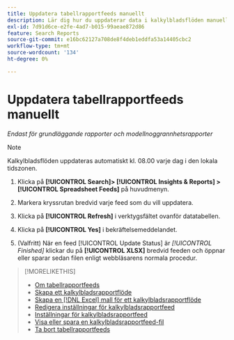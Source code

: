 ```yaml
---
title: Uppdatera tabellrapportfeeds manuellt
description: Lär dig hur du uppdaterar data i kalkylbladsflöden manuellt.
exl-id: 7d91d6ce-e2fe-4ad7-b015-99aeae872d86
feature: Search Reports
source-git-commit: e16bc62127a708de8f4deb1eddfa53a14405cbc2
workflow-type: tm+mt
source-wordcount: '134'
ht-degree: 0%

---
```


# Uppdatera tabellrapportfeeds manuellt

*Endast för grundläggande rapporter och modellnoggrannhetsrapporter*

>[!NOTE]
>
>Kalkylbladsflöden uppdateras automatiskt kl. 08.00 varje dag i den lokala tidszonen.

1. Klicka på **[!UICONTROL Search]> [!UICONTROL Insights & Reports] >[!UICONTROL Spreadsheet Feeds]** på huvudmenyn.

1. Markera kryssrutan bredvid varje feed som du vill uppdatera.

1. Klicka på **[!UICONTROL Refresh]** i verktygsfältet ovanför datatabellen.

1. Klicka på **[!UICONTROL Yes]** i bekräftelsemeddelandet.

1. (Valfritt) När en feed [!UICONTROL Update Status] är *[!UICONTROL Finished]* klickar du på **[!UICONTROL XLSX]** bredvid feeden och öppnar eller sparar sedan filen enligt webbläsarens normala procedur.

>[!MORELIKETHIS]
>
>* [Om tabellrapportfeeds](spreadsheet-feed-about.md)
>* [Skapa ett kalkylbladsrapportflöde](spreadsheet-feed-create.md)
>* [Skapa en [!DNL Excel] mall för ett kalkylbladsrapportflöde](spreadsheet-feed-create-excel-template.md)
>* [Redigera inställningar för kalkylbladsrapportfeed](spreadsheet-feed-edit.md)
>* [Inställningar för kalkylbladsrapportfeed](spreadsheet-feed-settings.md)
>* [Visa eller spara en kalkylbladsrapportfeed-fil](spreadsheet-feed-view-or-save.md)
>* [Ta bort tabellrapportfeeds](spreadsheet-feed-delete.md)
